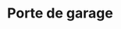 ---
eleventyNavigation:
  key: Garage
  parent: Services
  order: 5
  title: 'Porte de garage'
title: 'Porte de garage'
permalink: "services/{{ title | slugify }}.html"
layout: 'layouts/home.html'

---